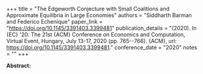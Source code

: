 +++
title = "The Edgeworth Conjecture with Small Coalitions and Approximate Equilibria in Large Economies"
authors = "Siddharth Barman and Federico Echenique"
paper_link = "https://doi.org/10.1145/3391403.3399481"
publication_details = "(2020). In {EC} '20: The 21st {ACM} Conference on Economics and Computation, Virtual Event, Hungary, July 13-17, 2020 (pp. 765--766). {ACM}, url: <a href='https://doi.org/10.1145/3391403.3399481' target='_blank'>https://doi.org/10.1145/3391403.3399481</a>."
conference_date = "2020"
notes = ""
+++

<b>Abstract:</b>
